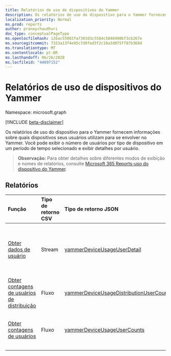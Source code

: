```yaml
---
title: Relatórios de uso de dispositivos do Yammer
description: Os relatórios de uso do dispositivo para o Yammer fornecem informações sobre quais dispositivos seus usuários utilizam para se envolver no Yammer. Você pode exibir o número de usuários por tipo de dispositivo em um período de tempo selecionado e exibir detalhes por usuário.
localization_priority: Normal
ms.prod: reports
author: pranoychaudhuri
doc_type: conceptualPageType
ms.openlocfilehash: 126ac55083fa730103c5584c5848490bf3cb267e
ms.sourcegitcommit: 7153a13f4e95c7d9fed3f2c10a3d075ff87b368d
ms.translationtype: MT
ms.contentlocale: pt-BR
ms.lasthandoff: 06/26/2020
ms.locfileid: "44897152"
---
```

# <a name="yammer-device-usage-reports"></a>Relatórios de uso de dispositivos do Yammer

Namespace: microsoft.graph

[!INCLUDE [beta-disclaimer](../../includes/beta-disclaimer.md)]

Os relatórios de uso do dispositivo para o Yammer fornecem informações sobre quais dispositivos seus usuários utilizam para se envolver no Yammer. Você pode exibir o número de usuários por tipo de dispositivo em um período de tempo selecionado e exibir detalhes por usuário.

> **Observação:** Para obter detalhes sobre diferentes modos de exibição e nomes de relatórios, consulte [Microsoft 365 Reports-uso do dispositivo do Yammer](https://support.office.com/client/Yammer-device-usage-b793ffdd-effa-43d0-849a-b1ca2e899f38).

## <a name="reports"></a>Relatórios

| Função                                 | Tipo de retorno CSV | Tipo de retorno JSON                         | Descrição                              |
| :--------------------------------------- | :-------------- | :--------------------------------------- | ---------------------------------------- |
| [Obter dados de usuário](../api/reportroot-getyammerdeviceusageuserdetail.md) | Stream          | [yammerDeviceUsageUserDetail](../resources/yammerdeviceusageuserdetail.md) | Obtenha dados sobre o uso do dispositivo Yammer por usuário. |
| [Obter contagens de usuários de distribuição](../api/reportroot-getyammerdeviceusagedistributionusercounts.md) | Fluxo          | [yammerDeviceUsageDistributionUserCounts](../resources/yammerdeviceusagedistributionusercounts.md) | Obtenha o número de usuários por tipo de dispositivo.  |
| [Obter contagens de usuários](../api/reportroot-getyammerdeviceusageusercounts.md) | Fluxo          | [yammerDeviceUsageUserCounts](../resources/yammerdeviceusageusercounts.md) | Obtenha o número de usuários diários por tipo de dispositivo. |
